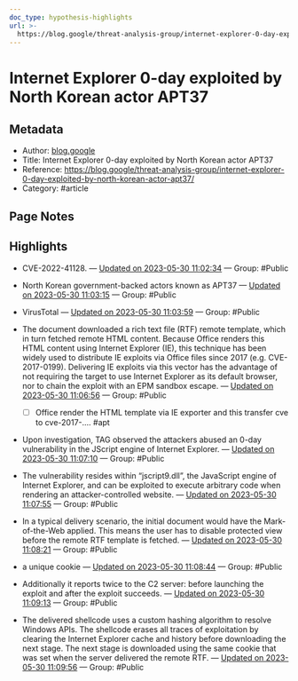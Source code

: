 ```yaml
---
doc_type: hypothesis-highlights
url: >-
  https://blog.google/threat-analysis-group/internet-explorer-0-day-exploited-by-north-korean-actor-apt37/
---
```


#  Internet Explorer 0-day exploited by North Korean actor APT37

## Metadata
- Author: [blog.google]()
- Title: Internet Explorer 0-day exploited by North Korean actor APT37
- Reference: https://blog.google/threat-analysis-group/internet-explorer-0-day-exploited-by-north-korean-actor-apt37/
- Category: #article

## Page Notes
## Highlights
- CVE-2022-41128. — [Updated on 2023-05-30 11:02:34](https://hyp.is/bRAk1P6WEe2fp7tqLmwPWg/blog.google/threat-analysis-group/internet-explorer-0-day-exploited-by-north-korean-actor-apt37/) — Group: #Public

- North Korean government-backed actors known as APT37 — [Updated on 2023-05-30 11:03:15](https://hyp.is/hX26hv6WEe2oVetXXU6-8A/blog.google/threat-analysis-group/internet-explorer-0-day-exploited-by-north-korean-actor-apt37/) — Group: #Public

- VirusTotal — [Updated on 2023-05-30 11:03:59](https://hyp.is/n7J_wv6WEe2BsT-aZKGX1A/blog.google/threat-analysis-group/internet-explorer-0-day-exploited-by-north-korean-actor-apt37/) — Group: #Public

- The document downloaded a rich text file (RTF) remote template, which in turn fetched remote HTML content. Because Office renders this HTML content using Internet Explorer (IE), this technique has been widely used to distribute IE exploits via Office files since 2017 (e.g. CVE-2017-0199). Delivering IE exploits via this vector has the advantage of not requiring the target to use Internet Explorer as its default browser, nor to chain the exploit with an EPM sandbox escape. — [Updated on 2023-05-30 11:06:56](https://hyp.is/4VJXVP6WEe2cWi8PsbQg9g/blog.google/threat-analysis-group/internet-explorer-0-day-exploited-by-north-korean-actor-apt37/) — Group: #Public
    - [ ] Office render the HTML template via IE exporter and this transfer cve to cve-2017-.... #apt
- Upon investigation, TAG observed the attackers abused an 0-day vulnerability in the JScript engine of Internet Explorer. — [Updated on 2023-05-30 11:07:10](https://hyp.is/EU1fEv6XEe2exRdqSf0hYA/blog.google/threat-analysis-group/internet-explorer-0-day-exploited-by-north-korean-actor-apt37/) — Group: #Public

- The vulnerability resides within “jscript9.dll”, the JavaScript engine of Internet Explorer, and can be exploited to execute arbitrary code when rendering an attacker-controlled website. — [Updated on 2023-05-30 11:07:55](https://hyp.is/LFL8aP6XEe271u9JtL58ow/blog.google/threat-analysis-group/internet-explorer-0-day-exploited-by-north-korean-actor-apt37/) — Group: #Public

- In a typical delivery scenario, the initial document would have the Mark-of-the-Web applied. This means the user has to disable protected view before the remote RTF template is fetched. — [Updated on 2023-05-30 11:08:21](https://hyp.is/O_uUrv6XEe2SyV_vAMQGCA/blog.google/threat-analysis-group/internet-explorer-0-day-exploited-by-north-korean-actor-apt37/) — Group: #Public

- a unique cookie — [Updated on 2023-05-30 11:08:44](https://hyp.is/SUxDzv6XEe212qsyInBwEQ/blog.google/threat-analysis-group/internet-explorer-0-day-exploited-by-north-korean-actor-apt37/) — Group: #Public

- Additionally it reports twice to the C2 server: before launching the exploit and after the exploit succeeds. — [Updated on 2023-05-30 11:09:13](https://hyp.is/WvikWv6XEe2XgaNOFwxubg/blog.google/threat-analysis-group/internet-explorer-0-day-exploited-by-north-korean-actor-apt37/) — Group: #Public

- The delivered shellcode uses a custom hashing algorithm to resolve Windows APIs. The shellcode erases all traces of exploitation by clearing the Internet Explorer cache and history before downloading the next stage. The next stage is downloaded using the same cookie that was set when the server delivered the remote RTF. — [Updated on 2023-05-30 11:09:56](https://hyp.is/dIMRbP6XEe2heNeZIsNcDA/blog.google/threat-analysis-group/internet-explorer-0-day-exploited-by-north-korean-actor-apt37/) — Group: #Public




